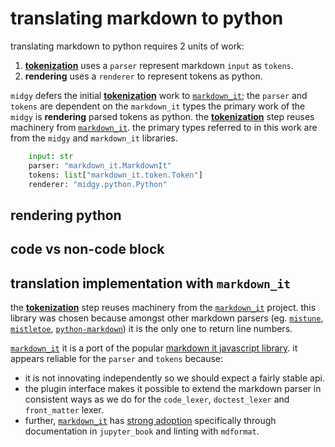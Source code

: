 # translating markdown to python

translating markdown to python requires 2 units of work:

1. __[tokenization]__ uses a `parser` represent markdown `input` as `tokens`.
2. __rendering__ uses a `renderer` to represent tokens as python.


`midgy` defers the initial __[tokenization]__ work to [`markdown_it`]; the `parser` and `tokens` are dependent on the `markdown_it` types
the primary work of the `midgy` is __rendering__ parsed tokens as python. the __[tokenization]__ step reuses machinery from [`markdown_it`]. the primary types referred to in this work are from the `midgy` and `markdown_it` libraries.
    
```python
    input: str
    parser: "markdown_it.MarkdownIt"
    tokens: list["markdown_it.token.Token"]
    renderer: "midgy.python.Python"
```

## __rendering__ python


## code vs non-code block

## translation implementation with `markdown_it`

the __[tokenization]__ step reuses machinery from the [`markdown_it`] project. this library was chosen because amongst other markdown parsers (eg. [`mistune`], [`mistletoe`], [`python-markdown`]) it is the only one to return line numbers. 

[`markdown_it`] it is a port of the popular [markdown it javascript library]. it appears reliable for the `parser` and `tokens` because: 
* it is not innovating independently so we should expect a fairly stable api.
* the plugin interface makes it possible to extend the markdown parser in consistent ways as we do for the `code_lexer`, `doctest_lexer` and `front_matter` lexer.
* further, [`markdown_it`] has [strong adoption](https://pypistats.org/packages/markdown-it-py) specifically through documentation in `jupyter_book` and linting with `mdformat`. 


    

[tokenization]: https://en.wikipedia.org/wiki/Lexical_analysis#Tokenization
[`markdown_it`]: https://github.com/executablebooks/markdown-it-py
[markdown it javascript library]: https://github.com/markdown-it/markdown-it
[`mistune`]: https://pypi.org/project/mistune/
[`mistletoe`]: https://pypi.org/project/mistletoe/
[`python-markdown`]: https://pypi.org/project/markdown/
[`jupyter_book`]: https://pypi.org/project/jupyter-book/